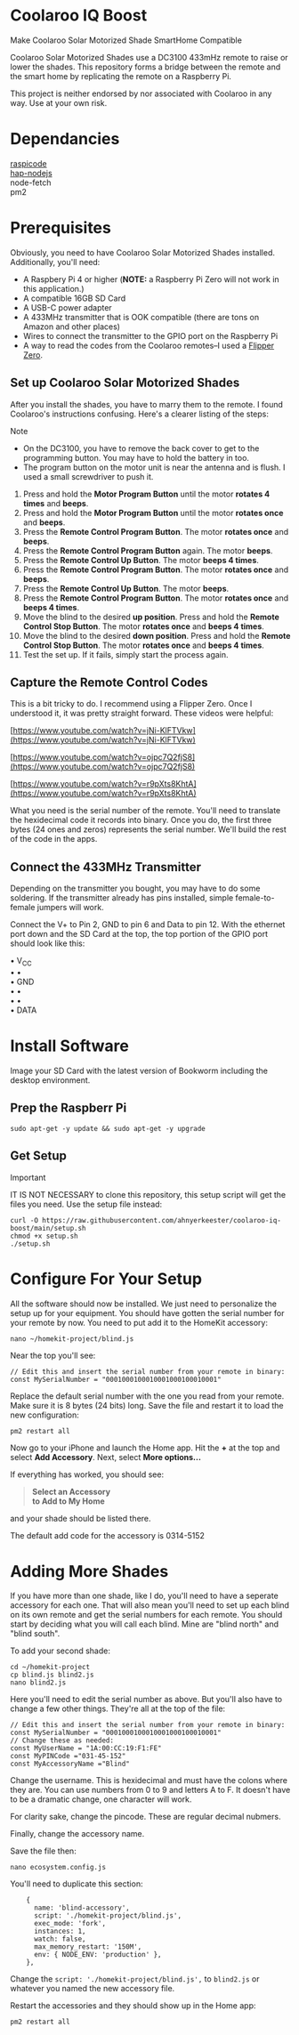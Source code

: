 # Coolaroo IQ Boost
Make Coolaroo Solar Motorized Shade SmartHome Compatible

Coolaroo Solar Motorized Shades use a DC3100 433mHz remote to raise or lower the shades. This repository forms a bridge between the remote and the smart home by replicating the remote on a Raspberry Pi.

This project is neither endorsed by nor associated with Coolaroo in any way. Use at your own risk.

# Dependancies

[raspicode](https://github.com/latchdevel/raspicode)</br>
[hap-nodejs](https://github.com/homebridge/HAP-NodeJS)</br>
node-fetch</br>
pm2

# Prerequisites

Obviously, you need to have Coolaroo Solar Motorized Shades installed. Additionally, you'll need:

- A Raspbery Pi 4 or higher (**NOTE:** a Raspberry Pi Zero will not work in this application.)
- A compatible 16GB SD Card
- A USB-C power adapter
- A 433MHz transmitter that is OOK compatible (there are tons on Amazon and other places)
- Wires to connect the transmitter to the GPIO port on the Raspberry Pi
- A way to read the codes from the Coolaroo remotes–I used a [Flipper Zero](https://flipperzero.one/).

## Set up Coolaroo Solar Motorized Shades

After you install the shades, you have to marry them to the remote. I found Coolaroo's instructions confusing. Here's a clearer listing of the steps:

> [!NOTE]
> - On the DC3100, you have to remove the back cover to get to the programming button. You may have to hold the battery in too.
> - The program button on the motor unit is near the antenna and is flush. I used a small screwdriver to push it.

1. Press and hold the **Motor Program Button** until the motor **rotates 4 times** and **beeps**.
2. Press and hold the **Motor Program Button** until the motor **rotates once** and **beeps**.
3. Press the **Remote Control Program Button**. The motor **rotates once** and **beeps**.
4. Press the **Remote Control Program Button** again. The motor **beeps**.
5. Press the **Remote Control Up Button**. The motor **beeps 4 times**.
6. Press the **Remote Control Program Button**. The motor **rotates once** and **beeps**.
7. Press the **Remote Control Up Button**. The motor **beeps**.
8. Press the **Remote Control Program Button**. The motor **rotates once** and **beeps 4 times**.
9. Move the blind to the desired **up position**. Press and hold the **Remote Control Stop Button**. The motor **rotates once** and **beeps 4 times**.
10. Move the blind to the desired **down position**. Press and hold the **Remote Control Stop Button**. The motor **rotates once** and **beeps 4 times**.
11. Test the set up. If it fails, simply start the process again.

## Capture the Remote Control Codes

This is a bit tricky to do. I recommend using a Flipper Zero. Once I understood it, it was pretty straight forward. These videos were helpful:

[https://www.youtube.com/watch?v=jNi-KlFTVkw](https://www.youtube.com/watch?v=jNi-KlFTVkw)

[https://www.youtube.com/watch?v=ojpc7Q2fjS8](https://www.youtube.com/watch?v=ojpc7Q2fjS8)

[https://www.youtube.com/watch?v=r9pXts8KhtA](https://www.youtube.com/watch?v=r9pXts8KhtA)

What you need is the serial number of the remote. You'll need to translate the hexidecimal code it records into binary. Once you do, the first three bytes (24 ones and zeros) represents the serial number. We'll build the rest of the code in the apps.

## Connect the 433MHz Transmitter

Depending on the transmitter you bought, you may have to do some soldering. If the transmitter already has pins installed, simple female-to-female jumpers will work.

Connect the V+ to Pin 2, GND to pin 6 and Data to pin 12.
With the ethernet port down and the SD Card at the top, the top portion of the GPIO port should look like this:

•  V<sub>CC</sub><br>
•  •<br>
•  GND<br>
•  •<br>
•  •<br>
•  DATA<br>

# Install Software

Image your SD Card with the latest version of Bookworm including the desktop environment.

## Prep the Raspberr Pi

`sudo apt-get -y update && sudo apt-get -y upgrade`

## Get Setup

> [!IMPORTANT]
> IT IS NOT NECESSARY to clone this repository, this setup script will get the files you need. Use the setup file instead:

```
curl -O https://raw.githubusercontent.com/ahnyerkeester/coolaroo-iq-boost/main/setup.sh
chmod +x setup.sh
./setup.sh
```
# Configure For Your Setup

All the software should now be installed. We just need to personalize the setup up for your equipment.
You should have gotten the serial number for your remote by now. You need to put add it to the HomeKit accessory:

`nano ~/homekit-project/blind.js`

Near the top you'll see:

```
// Edit this and insert the serial number from your remote in binary:
const MySerialNumber = "0001000100010001000100010001"
```

Replace the default serial number with the one you read from your remote. Make sure it is 8 bytes (24 bits) long.
Save the file and restart it to load the new configuration:

`pm2 restart all`

Now go to your iPhone and launch the Home app. Hit the **+** at the top and select **Add Accessory**.
Next, select **More options...**

If everything has worked, you should see:

> **Select an Accessory**</br>
>  **to Add to My Home**</br>

and your shade should be listed there.

The default add code for the accessory is 0314-5152

# Adding More Shades

If you have more than one shade, like I do, you'll need to have a seperate accessory for each one. That will also mean you'll need to set up each blind on its own remote and get the serial numbers for each remote. You should start by deciding what you will call each blind. Mine are "blind north" and "blind south".

To add your second shade:

```
cd ~/homekit-project
cp blind.js blind2.js
nano blind2.js
```
Here you'll need to edit the serial number as above. But you'll also have to change a few other things. They're all at the top of the file:
```
// Edit this and insert the serial number from your remote in binary:
const MySerialNumber = "0001000100010001000100010001"
// Change these as needed:
const MyUserName = "1A:00:CC:19:F1:FE"
const MyPINCode ="031-45-152"
const MyAccessoryName ="Blind"
```
Change the username. This is hexidecimal and must have the colons where they are. You can use numbers from 0 to 9 and letters A to F. It doesn't have to be a dramatic change, one character will work.

For clarity sake, change the pincode. These are regular decimal nubmers.

Finally, change the accessory name.

Save the file then:

`nano ecosystem.config.js`

You'll need to duplicate this section:
```
    {
      name: 'blind-accessory',
      script: './homekit-project/blind.js',
      exec_mode: 'fork',
      instances: 1,
      watch: false,
      max_memory_restart: '150M',
      env: { NODE_ENV: 'production' },
    },
```
Change the `script: './homekit-project/blind.js',` to `blind2.js` or whatever you named the new accessory file.

Restart the accessories and they should show up in the Home app:

`pm2 restart all`
